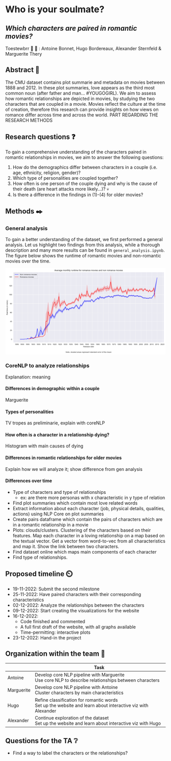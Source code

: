 # Who is your soulmate?
## _Which characters are paired in romantic movies?_
Toestewbrr 🍲 🦶 : Antoine Bonnet, Hugo Bordereaux, Alexander Sternfeld & Marguerite Thery

## Abstract 📰

The CMU dataset contains plot summarie and metadata on movies between 1888 and 2012. In these plot summaries, love appears as the third most common noun (after father and man… #YOUGOGIRL). We aim to assess how romantic relationships are depicted in movies, by studying the two characters that are coupled in a movie. Movies reflect the culture at the time of creation, therefore this research can provide insights on how views on romance differ across time and across the world. PART REGARDING THE RESEARCH METHODS

## Research questions ❓

To gain a comprehensive understanding of the characters paired in romantic relationships in movies, we aim to answer the following questions:

1. How do the demographics differ between characters in a couple (i.e. age, ethnicity, religion, gender)?
2. Which type of personalities are coupled together?
3. How often is one person of the couple dying and why is the cause of their death (are heart attacks more likely...)? 💀
4. Is there a difference in the findings in (1)-(4) for older movies?

## Methods ✒️

### General analysis
To gain a better understanding of the dataset, we first performed a general analysis. Let us highlight two findings from this analysis, while a thorough description and many more results can be found in `general_analysis.ipynb`. The figure below shows the runtime of romantic movies and non-romantic movies over the time. 

![Runtime](Images/Runtime.png)
### CoreNLP to analyze relationships
Explanation: meaning

#### Differences in demographic within a couple
Marguerite

#### Types of personalities
TV tropes as preliminarie, explain with coreNLP

#### How often is a character in a relationship dying?
Histogram with main causes of dying

#### Differences in romantic relationships for older movies
Explain how we will analyze it; show difference from gen analysis

#### Differences over time
* Type of characters and type of relationships 
  * ex: are there more personas with x characteristic in y type of relation
* Find plot summaries which contain most love related words 
* Extract information about each character (job, physical details, qualities, actions) using NLP Core on plot summaries 
* Create pairs dataframe which contain the pairs of characters which are in a romantic relationship in a movie 
* Plots: clouds/clusters. Clustering of the characters based on their features. Map each character in a loving relationship on a map based on the textual vector. Get a vector from word-to-vec from all characteristics and map it. Show the link between two characters. 
* Find dataset online which maps main components of each character
* Find type of relationships. 

## Proposed timeline ⏲️
* 19-11-2022: Submit the second milestone
* 25-11-2022: Have paired characters with their corresponding characteristics
* 02-12-2022: Analyze the relationships between the characters
* 09-12-2022: Start creating the visualizations for the website 
* 16-12-2022: 
  * Code finished and commented 
  * A full first draft of the website, with all graphs available 
  * Time-permitting: interactive plots
* 23-12-2022: Hand-in the project 

## Organization within the team 💪
|            | **Task**                                                                                             |
|------------|------------------------------------------------------------------------------------------------------|
| Antoine | Develop core NLP pipeline with Marguerite <br /> Use core NLP to describe relationships between characters |
| Marguerite | Develop core NLP pipeline with Antoine <br /> Cluster characters by main characteristics                |
| Hugo | Refine classification for romantic words  <br /> Set up the website and learn about interactive viz with Alexander                                         |
| Alexander | Continue exploration of the dataset <br /> Set up the website and learn about interactive viz with Hugo             |

## Questions for the TA ❔
* Find a way to label the characters or the relationships? 

